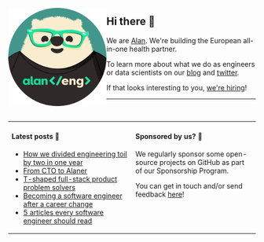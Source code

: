 <img
  alt="Alan engineer"
  src="https://github.com/alan-eu/.github/raw/acceptance/profile/alan-eng-rounded.png"
  height="200"
  align="left"
/>

## Hi there 👋

We are [Alan](https://about.alan.com). We're building the European all-in-one health partner.

To learn more about what we do as engineers or data scientists on our [blog](https://medium.com/alan) and [twitter](https://twitter.com/alanengineering).

If that looks interesting to you, [we're hiring](https://jobs.lever.co/alan)!

---

<img height="10"/>

<table>
  <tr width="100%">
    <td width="50%" valign="baseline">
  
#### Latest posts 📖

<!--START_SECTION:feed-->
* [How we divided engineering toil by two in one year](https://medium.com/alan/how-we-divided-engineering-toil-by-two-in-one-year-b2878560b0fe?source=rss----b2cb698c4e73---4)
* [From CTO to Alaner](https://medium.com/alan/from-cto-to-alaner-3b8ba3e4393f?source=rss----b2cb698c4e73---4)
* [T-shaped full-stack product problem solvers](https://medium.com/alan/t-shaped-full-stack-product-problem-solvers-1eb543b22c3c?source=rss----b2cb698c4e73---4)
* [Becoming a software engineer after a career change](https://medium.com/alan/becoming-a-software-engineer-after-a-career-change-fecdded5085c?source=rss----b2cb698c4e73---4)
* [5 articles every software engineer should read](https://medium.com/alan/5-articles-every-software-engineer-should-read-56b0d9de2c43?source=rss----b2cb698c4e73---4)
<!--END_SECTION:feed-->

</td>
<td  width="50%" valign="baseline">
      
#### Sponsored by us? 💚

<!-- todo: add sponsorship program link -->
We regularly sponsor some open-source projects on GitHub as part of our Sponsorship Program.
  
You can get in touch and/or send feedback [here](https://forms.gle/YxxyJadt31w9RhXB6)!
  
  </td>
  </tr>
</table>
